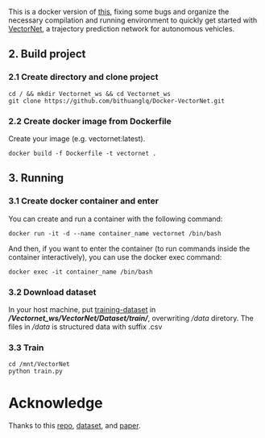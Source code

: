 This is a docker version of [this](https://github.com/Liang-ZX/VectorNet), fixing some bugs and 
organize the necessary compilation and running environment to quickly get started with [VectorNet](https://arxiv.org/pdf/2005.04259.pdf), a trajectory prediction network for autonomous vehicles.




## 2. Build project
### 2.1 Create directory and clone project
```
cd / && mkdir Vectornet_ws && cd Vectornet_ws
git clone https://github.com/bithuanglq/Docker-VectorNet.git
```

### 2.2 Create docker image from Dockerfile
Create your image (e.g. vectornet:latest).
```
docker build -f Dockerfile -t vectornet .
```

## 3. Running
### 3.1 Create docker container and enter
You can create and run a container with the following command:
```
docker run -it -d --name container_name vectornet /bin/bash
```

And then, if you want to enter the container (to run commands inside the container interactively), you can use the docker exec command:
```
docker exec -it container_name /bin/bash
```

### 3.2 Download dataset
In your host machine, put [training-dataset](https://s3.amazonaws.com/argoai-argoverse/forecasting_train_v1.1.tar.gz) in ___/Vectornet_ws/VectorNet/Dataset/train/___, overwriting _/data_ diretory.
The files in _/data_ is structured data with suffix .csv


### 3.3 Train
```
cd /mnt/VectorNet 
python train.py
```



# Acknowledge
Thanks to this [repo](https://github.com/Liang-ZX/VectorNet), [dataset](https://github.com/argoverse/argoverse-api), and [paper](https://arxiv.org/pdf/2005.04259.pdf).
